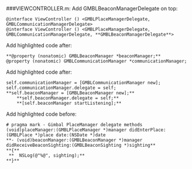 ###VIEWCONTROLLER.m:
Add GMBLBeaconManagerDelegate on top:
```
@interface ViewController () <GMBLPlaceManagerDelegate, GMBLCommunicationManagerDelegate>
@interface ViewController () <GMBLPlaceManagerDelegate, GMBLCommunicationManagerDelegate, **GMBLBeaconManagerDelegate**>
```

Add highlighted code after:
```
**@property (nonatomic) GMBLBeaconManager *beaconManager;**
@property (nonatomic) GMBLCommunicationManager *communicationManager;
```

Add highlighted code after:
```
self.communicationManager = [GMBLCommunicationManager new];
self.communicationManager.delegate = self;
**self.beaconManager = [GMBLBeaconManager new];**
    **self.beaconManager.delegate = self;**
    **[self.beaconManager startListening];**
```

Add highlighted code before:
```
# pragma mark - Gimbal PlaceManager delegate methods
(void)placeManager:(GMBLPlaceManager *)manager didEnterPlace:(GMBLPlace *)place date:(NSDate *)date
**- (void)beaconManager:(GMBLBeaconManager *)manager didReceiveBeaconSighting:(GMBLBeaconSighting *)sighting**
**{**
 **  NSLog(@"%@", sighting);**
**}**
```

